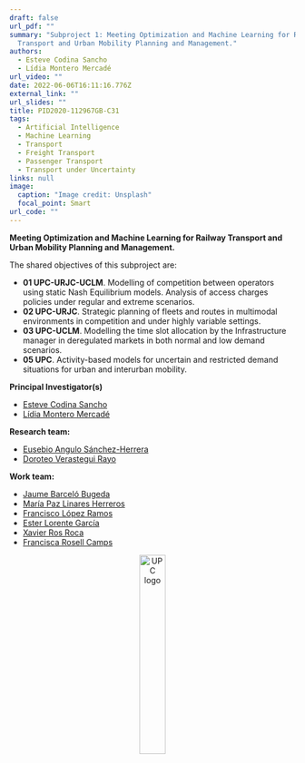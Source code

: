 ```yaml
---
draft: false
url_pdf: ""
summary: "Subproject 1: Meeting Optimization and Machine Learning for Railway
  Transport and Urban Mobility Planning and Management."
authors:
  - Esteve Codina Sancho
  - Lídia Montero Mercadé
url_video: ""
date: 2022-06-06T16:11:16.776Z
external_link: ""
url_slides: ""
title: PID2020-112967GB-C31
tags:
  - Artificial Intelligence
  - Machine Learning
  - Transport
  - Freight Transport
  - Passenger Transport
  - Transport under Uncertainty
links: null
image:
  caption: "Image credit: Unsplash"
  focal_point: Smart
url_code: ""
---
```

**Meeting Optimization and Machine Learning for Railway Transport and Urban Mobility Planning and Management.**

The shared objectives of this subproject are:

* **01 UPC-URJC-UCLM**. Modelling of competition between operators using static Nash Equilibrium models. Analysis of access charges policies under regular and extreme scenarios.
* **02 UPC-URJC**. Strategic planning of fleets and routes in multimodal environments in competition and under highly variable settings.
* **03 UPC-UCLM**. Modelling the time slot allocation by the Infrastructure manager in deregulated markets in both normal and low demand scenarios.
* **05 UPC**. Activity-based models for uncertain and restricted demand situations for urban and interurban mobility.

**Principal Investigator(s)**

* [Esteve Codina Sancho](/author/esteve-codina-sancho/)
* [Lídia Montero Mercadé](/author/lidia-montero-mercade/)

**Research team:**

* [](/author/esteve-codina-sancho/)[Eusebio Angulo Sánchez-Herrera](/author/eusebio-angulo-sanchez-herrera)
* [Doroteo Verastegui Rayo](/author/doroteo-verastegui-rayo)

**Work team:**

* [Jaume Barceló Bugeda](/author/jaume-barcelo-bugeda)
* [María Paz Linares Herreros](/author/maria-paz-linares-herreros)
* [Francisco López Ramos](/author/francisco-lopez-ramos)
* [Ester Lorente García](/author/ester-lorente-garcia)
* [Xavier Ros Roca](/author/xavier-ros-roca)
* [Francisca Rosell Camps](/author/francisca-rosell-camps)

<center><a href="https://www.upc.edu" target="_blank"><img src="/files/images/UPC.png" alt="UPC logo" style="display:inline-block;width:30%;height:auto;"></a></center>
